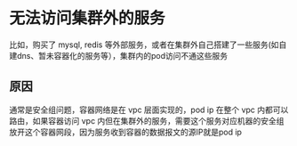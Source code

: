 # 无法访问集群外的服务

比如，购买了 mysql, redis 等外部服务，或者在集群外自己搭建了一些服务(如自建dns、暂未容器化的服务等），集群内的pod访问不通这些服务

## 原因

通常是安全组问题，容器网络是在 vpc 层面实现的，pod ip 在整个 vpc 内都可以路由，如果容器访问 vpc 内但在集群外的服务，需要这个服务对应机器的安全组放开这个容器网段，因为服务收到容器的数据报文的源IP就是pod ip